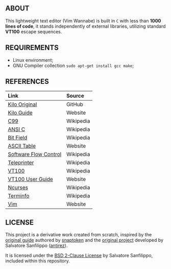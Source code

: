 ## ABOUT

This lightweight text editor (Vim Wannabe) is built in `C` with less than
**1000 lines of code**, it stands independently of external libraries, utilizing
standard **VT100** escape sequences.

## REQUIREMENTS

- Linux environment;
- GNU Compiler collection `sudo apt-get install gcc make`;

## REFERENCES

| Link | Source |
|:-----|:-------|
| [Kilo Original](https://github.com/antirez/kilo) | GitHub |
| [Kilo Guide](https://viewsourcecode.org/snaptoken/kilo/index.html) | Website |
| [C99](https://en.wikipedia.org/wiki/C99) | Wikipedia |
| [ANSI C](https://en.wikipedia.org/wiki/ANSI_C) | Wikipedia |
| [Bit Field](https://en.wikipedia.org/wiki/Bit_field) | Wikipedia |
| [ASCII Table](https://www.asciitable.com/) | Website |
| [Software Flow Control](https://en.wikipedia.org/wiki/Software_flow_control) | Wikipedia |
| [Teleprinter](https://en.wikipedia.org/wiki/Teleprinter) | Wikipedia |
| [VT100](https://en.wikipedia.org/wiki/VT100) | Wikipedia |
| [VT100 User Guide](https://vt100.net/docs/vt100-ug/chapter3.html#ED) | Website |
| [Ncurses](https://en.wikipedia.org/wiki/Ncurses) | Wikipedia |
| [Terminfo](https://en.wikipedia.org/wiki/Terminfo) | Wikipedia |
| [Vim](https://www.vim.org/) | Website |

## LICENSE

This project is a derivative work created from scratch, inspired by the
[original guide](https://viewsourcecode.org/snaptoken/kilo/) authored by
[snaptoken](https://github.com/snaptoken) and the
[original project](https://github.com/antirez/kilo) developed by Salvatore
Sanfilippo ([antirez](https://github.com/antirez)).

It is licensed under the
[BSD 2-Clause License](https://github.com/jotavare/text-editor-in-c/blob/main/LICENSE)
by Salvatore Sanfilippo, included within this repository.
